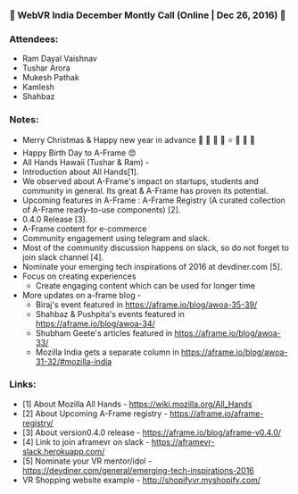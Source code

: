 ### :christmas_tree: WebVR India December Montly Call (Online | Dec 26, 2016) :christmas_tree:

### Attendees:
* Ram Dayal Vaishnav
* Tushar Arora
* Mukesh Pathak
* Kamlesh
* Shahbaz

### Notes:
* Merry Christmas & Happy new year in advance :christmas_tree: :santa: :star2: :gift: :star: :dizzy: :gift: :confetti_ball:
* Happy Birth Day to A-Frame :heart_eyes:
* All Hands Hawaii (Tushar & Ram) -
 * Introduction about All Hands[1].
 * We observed about A-Frame's impact on startups, students and community in general. Its great & A-Frame has proven its potential.
 * Upcoming features in A-Frame : A-Frame Registry (A curated collection of A-Frame ready-to-use components) [2]. 
 * 0.4.0 Release [3].
 * A-Frame content for e-commerce
 * Community engagement using telegram and slack.
  * Most of the community discussion happens on slack, so do not forget to join slack channel [4].
* Nominate your emerging tech inspirations of 2016 at devdiner.com [5].
* Focus on creating experiences
  * Create engaging content which can be used for longer time
* More updates on a-frame blog -
  * Biraj's event featured in https://aframe.io/blog/awoa-35-39/
  * Shahbaz & Pushpita's events featured in https://aframe.io/blog/awoa-34/
  * Shubham Geete's articles featured in https://aframe.io/blog/awoa-33/
  * Mozilla India gets a separate column in https://aframe.io/blog/awoa-31-32/#mozilla-india
  
### Links:
* [1] About Mozilla All Hands - https://wiki.mozilla.org/All_Hands
* [2] About Upcoming A-Frame registry - https://aframe.io/aframe-registry/
* [3] About version0.4.0 release - https://aframe.io/blog/aframe-v0.4.0/
* [4] Link to join aframevr on slack - https://aframevr-slack.herokuapp.com/
* [5] Nominate your VR mentor/idol - https://devdiner.com/general/emerging-tech-inspirations-2016
* VR Shopping website example - http://shopifyvr.myshopify.com/ 
